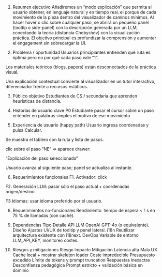 1. Resumen ejecutivo
Añadiremos un “modo explicación” que permita al usuario obtener, en lenguaje natural y en tiempo real, el porqué de cada movimiento de la pieza dentro del visualizador de caminos mínimos. Al hacer hover o clic sobre cualquier paso, se abrirá un pequeño panel (tooltip o side-panel) con la descripción generada por un LLM, conectando la teoría (distancia Chebyshev) con la visualización práctica. El objetivo principal es profundizar la comprensión y aumentar el engagement sin sobrecargar la UI.

2. Problema / oportunidad
Usuarios principiantes entienden qué ruta es óptima pero no por qué cada paso vale “1”.

Los materiales teóricos (blogs, papers) están desconectados de la práctica visual.

Una explicación contextual convierte al visualizador en un tutor interactivo, diferenciador frente a recursos estáticos.

3. Público objetivo
Estudiantes de CS / secundaria que aprenden heurísticas de distancia.

4. Historias de usuario clave
P0	Estudiante	pasar el cursor sobre un paso	entender en palabras simples el motivo de ese movimiento

5. Experiencia de usuario (happy path)
Usuario ingresa coordenadas y pulsa Calcular.

Se muestra el tablero con la ruta y lista de pasos.

clic sobre el paso “NE” ⇒ aparece drawer:

“Explicación del paso seleccionado”

Usuario avanza al siguiente paso; panel se actualiza al instante.

6. Requerimientos funcionales
F1. Activador: click

F2. Generación LLM: pasar sólo el paso actual + coordenadas origen/destino

F3 Idiomas: usar idioma preferido por el usuario.

8. Requerimientos no-funcionales
Rendimiento: tiempo de espera < 1 s en 75 % de llamadas (con caché).

9. Dependencias
Tipo	Detalle
API LLM	OpenAI GPT-4o (o equivalente).
Diseño	Ajustes UI/UX de tooltip y panel lateral.
i18n	Reutilizar arquitectura existente con i18next.
DevOps	Variable de entorno LLM_API_KEY, monitoreo costes.

10. Riesgos y mitigaciones
Riesgo	Impacto	Mitigación
Latencia alta	Mala UX	Cache local + mostrar skeleton loader
Coste impredecible	Presupuesto excedido	Límite de tokens y prompt truncation
Respuestas inexactas	Desconfianza pedagógica	Prompt estricto + validación básica en dominio